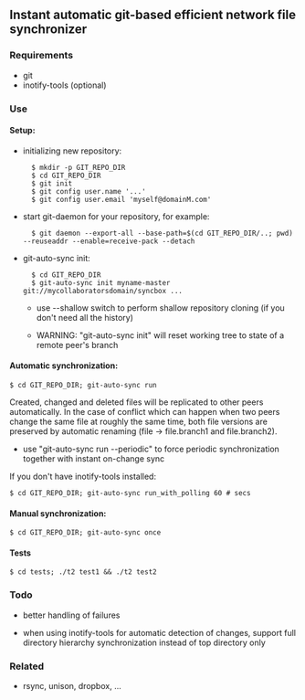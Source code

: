 ## Instant automatic git-based efficient network file synchronizer

### Requirements

- git
- inotify-tools (optional)

### Use

#### Setup:

- initializing new repository:

        $ mkdir -p GIT_REPO_DIR
        $ cd GIT_REPO_DIR
        $ git init
        $ git config user.name '...'
        $ git config user.email 'myself@domainM.com'

- start git-daemon for your repository, for example:

        $ git daemon --export-all --base-path=$(cd GIT_REPO_DIR/..; pwd) --reuseaddr --enable=receive-pack --detach

- git-auto-sync init:

        $ cd GIT_REPO_DIR
        $ git-auto-sync init myname-master git://mycollaboratorsdomain/syncbox ...

    - use --shallow switch to perform shallow repository cloning (if
      you don't need all the history) 

    - WARNING: "git-auto-sync init" will reset working tree to state
      of a remote peer's branch

#### Automatic synchronization:

    $ cd GIT_REPO_DIR; git-auto-sync run

Created, changed and deleted files will be replicated to other peers
automatically. In the case of conflict which can happen when two peers
change the same file at roughly the same time, both file versions are
preserved by automatic renaming (file -> file.branch1 and
file.branch2).

- use "git-auto-sync run --periodic" to force periodic synchronization
  together with instant on-change sync

If you don't have inotify-tools installed:

    $ cd GIT_REPO_DIR; git-auto-sync run_with_polling 60 # secs

#### Manual synchronization:

    $ cd GIT_REPO_DIR; git-auto-sync once

#### Tests

    $ cd tests; ./t2 test1 && ./t2 test2

### Todo

- better handling of failures

- when using inotify-tools for automatic detection of changes, support
  full directory hierarchy synchronization instead of top directory
  only

### Related

- rsync, unison, dropbox, ...


